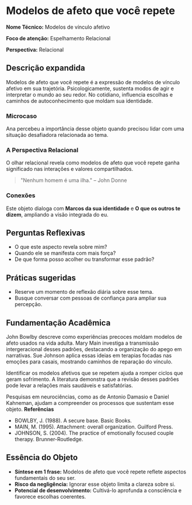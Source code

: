 # Modelos de afeto que você repete

**Nome Técnico:** Modelos de vínculo afetivo

**Foco de atenção:** Espelhamento Relacional

**Perspectiva:** Relacional

## Descrição expandida
Modelos de afeto que você repete é a expressão de modelos de vínculo afetivo em sua trajetória.
Psicologicamente, sustenta modos de agir e interpretar o mundo ao seu redor.
No cotidiano, influencia escolhas e caminhos de autoconhecimento que moldam sua identidade.
### Microcaso
Ana percebeu a importância desse objeto quando precisou lidar com uma situação desafiadora relacionada ao tema.
### A Perspectiva Relacional
O olhar relacional revela como modelos de afeto que você repete ganha significado nas interações e valores compartilhados.
> "Nenhum homem é uma ilha." – John Donne
### Conexões
Este objeto dialoga com **Marcos da sua identidade** e **O que os outros te dizem**, ampliando a visão integrada do eu.

## Perguntas Reflexivas
- O que este aspecto revela sobre mim?
- Quando ele se manifesta com mais força?
- De que forma posso acolher ou transformar esse padrão?

## Práticas sugeridas
- Reserve um momento de reflexão diária sobre esse tema.
- Busque conversar com pessoas de confiança para ampliar sua percepção.

## Fundamentação Acadêmica

John Bowlby descreve como experiências precoces moldam modelos de afeto usados na vida adulta. Mary Main investiga a transmissão intergeracional desses padrões, destacando a organização do apego em narrativas. Sue Johnson aplica essas ideias em terapias focadas nas emoções para casais, mostrando caminhos de reparação do vínculo.

Identificar os modelos afetivos que se repetem ajuda a romper ciclos que geram sofrimento. A literatura demonstra que a revisão desses padrões pode levar a relações mais saudáveis e satisfatórias.

Pesquisas em neurociências, como as de Antonio Damasio e Daniel Kahneman, ajudam a compreender os processos que sustentam esse objeto.
**Referências**
- BOWLBY, J. (1988). A secure base. Basic Books.
- MAIN, M. (1995). Attachment: overall organization. Guilford Press.
- JOHNSON, S. (2004). The practice of emotionally focused couple therapy. Brunner-Routledge.

## Essência do Objeto
- **Síntese em 1 frase:** Modelos de afeto que você repete reflete aspectos fundamentais do seu ser.
- **Risco da negligência:** Ignorar esse objeto limita a clareza sobre si.
- **Potencial de desenvolvimento:** Cultivá-lo aprofunda a consciência e favorece escolhas coerentes.

